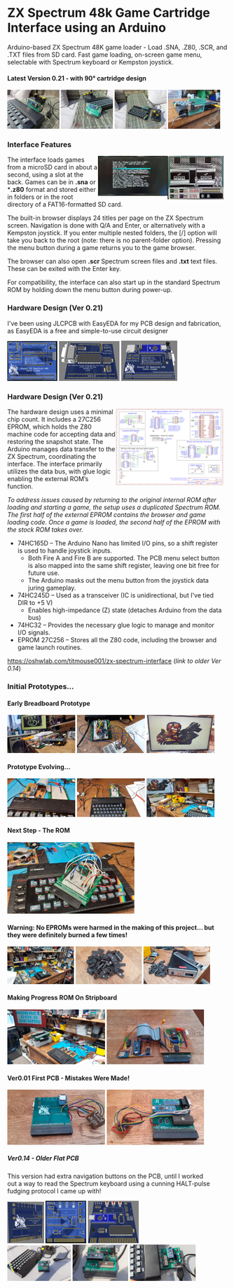 # ZX Spectrum 48k Game Cartridge Interface using an Arduino

Arduino-based ZX Spectrum 48K game loader - Load .SNA, .Z80, .SCR, and .TXT files from SD card. Fast game loading, on-screen game menu, selectable with Spectrum keyboard or Kempston joystick.
 
#### Latest Version 0.21 - with 90° cartridge design
<div style="float:left;margin:0 10px 10px 0" markdown="1">
<img src="/Documents/Pictures0.21/20250823_105518.jpg" width="24%" >
<img src="/Documents/Pictures0.21/20250823_103559.jpg" width="24%" >
<img src="/Documents/Pictures0.21/20250823_103330.jpg" width="24%" >
<img src="/Documents/Pictures0.21/20250714_210834.jpg" width="24%">
<div>

### Interface Features
<img align="right" src="/Documents/Pictures0.14/Robocop_screenshot.jpg" width="26%" >
<img align="right" src="/Documents/Pictures0.14/Robocop_fileSelector.jpg" width="32%" >

The interface loads games from a microSD card in about a second, using a slot at the back.
Games can be in **.sna** or ***.z80** format and stored either in folders or in the root directory of a FAT16-formatted SD card.

The built-in browser displays 24 titles per page on the ZX Spectrum screen. Navigation is done with Q/A and Enter, or alternatively with a Kempston joystick. If you enter multiple nested folders, the [/] option will take you back to the root (note: there is no parent-folder option).  Pressing the menu button during a game returns you to the game browser.

The browser can also open **.scr** Spectrum screen files and **.txt** text files. These can be exited with the Enter key. 

For compatibility, the interface can also start up in the standard Spectrum ROM by holding down the menu button during power-up.

### Hardware Design (Ver 0.21)
I've been using JLCPCB with EasyEDA for my PCB design and fabrication, as EasyEDA is a free and simple-to-use circuit designer

<img src="/Documents/Pictures0.21/PCB_Unpopulated_v0.21.png" alt="Front" width="23%">
<img src="/Documents/Pictures0.21/PCB_Back_v0.21.png" alt="Back" width="28%" >
<img src="/Documents/Pictures0.21/PCB_Front_v0.21.png" alt="Photo view" width="26%" >

### Hardware Design (Ver 0.21)
<img align="right" src="Documents/Schematic/Schematic-v0.21_ZX-Spectrum-48k-Arduino-Interface-Game-Loader_2025-07-27.png" alt="Circuit Diagram" width="50%" height="50%">

The hardware design uses a minimal chip count. It includes a 27C256 EPROM, which holds the Z80 machine code for accepting data and restoring the snapshot state. The Arduino manages data transfer to the ZX Spectrum, coordinating the interface. The interface primarily utilizes the data bus, with glue logic enabling the external ROM’s function.

<i>To address issues caused by returning to the original internal ROM after loading and starting a game, the setup uses a duplicated Spectrum ROM. The first half of the external EPROM contains the browser and game loading code. Once a game is loaded, the second half of the EPROM with the stock ROM takes over.</i>

- 74HC165D – The Arduino Nano has limited I/O pins, so a shift register is used to handle joystick inputs.
  - Both Fire A and Fire B are supported. The PCB menu select button is also mapped into the same shift register, leaving one bit free for future use.
  - The Arduino masks out the menu button from the joystick data juring gameplay.
- 74HC245D – Used as a transceiver (IC is unidirectional, but I've tied DIR to +5 V)
  - Enables high-impedance (Z) state (detaches Arduino from the data bus)
- 74HC32 – Provides the necessary glue logic to manage and monitor I/O signals.
- EPROM 27C256 – Stores all the Z80 code, including the browser and game launch routines.

https://oshwlab.com/titmouse001/zx-spectrum-interface (<i>link to older Ver 0.14</i>)

### Initial Prototypes...
 
#### Early Breadboard Prototype
<div style="float:left;margin:0 10px 10px 0" markdown="1">
<img src="/Documents/Initial Prototype.jpg" width="32%" height="32%">
<img src="/Documents/Initial Prototype close-up.jpg" width="32%" height="32%">
<img src="/Documents/Initial Prototype output example.jpg" width="32%" height="32%">
<div>

#### Prototype Evolving...
<img src="/Documents/Prototype Evolving zoomed.jpg" width="32%" height="32%">
<img src="/Documents/Prototype Evolving.jpg" width="32%" height="32%">
<img src="/Documents/Prototype Evolving with output view.jpg" width="32%" height="32%">

#### Next Step - The ROM
<img src="/Documents/Next step - The ROM.jpg" width="60%" height="60%">

#### Warning: No EPROMs were harmed in the making of this project… but they were definitely burned a few times!
<div style="float:left;margin:0 10px 10px 0" markdown="1">
<img src="/Documents/Setup with ROM prototype.jpg" width="32%" height="32%">
<img src="/Documents/No EPROMs Were Harmed.jpg" width="32%" height="32%">
<img src="/Documents/Burned, Not Harmed.jpg" width="32%" height="32%">
<div>
  
#### Making Progress ROM On Stripboard
<div style="float:left;margin:0 10px 10px 0" markdown="1">
<img src="/Documents/Making Progress ROM on Stripboard.jpg" width="48%" height="48%">
<img src="/Documents/Stripboard Prototype in two sections.jpg" width="48%" height="48%">
<div>

#### Ver0.01 First PCB - Mistakes Were Made!
<img src="/Documents/First PCB - mistakes were made - Back View.jpg" width="48%" height="48%">
<img src="/Documents/First PCB - mistakes were made - Front View.jpg" width="48%" height="48%">

##### Ver0.14 - Older Flat PCB

This version had extra navigation buttons on the PCB, until I worked out a way to read the Spectrum keyboard using a cunning HALT-pulse fudging protocol I came up with!

<img src="/Documents/Pictures0.14/Back3DView-ZX-Spectrum-Interface_2024-09-05.png" alt="Back" width="18%" >
<img src="/Documents/Pictures0.14/ZX-Spectrum-Interface_2024-09-05.png" alt="Photo view" width="20%" >
<img src="/Documents/Pictures0.14/Font3DView-ZX-Spectrum-Interface_2024-09-05.png" alt="Front" width="25%">

<div style="float:left;margin:0 10px 10px 0" markdown="1">
<img src="/Documents/Pictures0.14/setupview3_Version0_14.jpg" width="32%" height="32%">
<img src="/Documents/Pictures0.14/UnitView2_Version0_14.jpg" width="28%" height="29%">
<img src="/Documents/Pictures0.14/setupView2_Version0_14.jpg" width="33%" height="33%">
<div>
